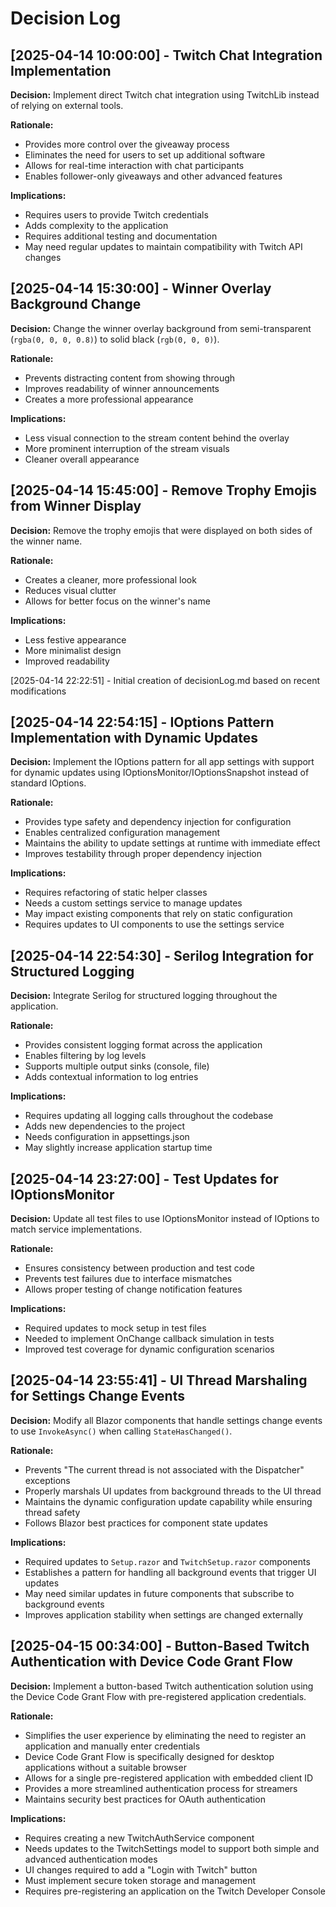# Decision Log

## [2025-04-14 10:00:00] - Twitch Chat Integration Implementation

**Decision:** Implement direct Twitch chat integration using TwitchLib instead of relying on external tools.

**Rationale:** 
- Provides more control over the giveaway process
- Eliminates the need for users to set up additional software
- Allows for real-time interaction with chat participants
- Enables follower-only giveaways and other advanced features

**Implications:**
- Requires users to provide Twitch credentials
- Adds complexity to the application
- Requires additional testing and documentation
- May need regular updates to maintain compatibility with Twitch API changes

## [2025-04-14 15:30:00] - Winner Overlay Background Change

**Decision:** Change the winner overlay background from semi-transparent (`rgba(0, 0, 0, 0.8)`) to solid black (`rgb(0, 0, 0)`).

**Rationale:**
- Prevents distracting content from showing through
- Improves readability of winner announcements
- Creates a more professional appearance

**Implications:**
- Less visual connection to the stream content behind the overlay
- More prominent interruption of the stream visuals
- Cleaner overall appearance

## [2025-04-14 15:45:00] - Remove Trophy Emojis from Winner Display

**Decision:** Remove the trophy emojis that were displayed on both sides of the winner name.

**Rationale:**
- Creates a cleaner, more professional look
- Reduces visual clutter
- Allows for better focus on the winner's name

**Implications:**
- Less festive appearance
- More minimalist design
- Improved readability

[2025-04-14 22:22:51] - Initial creation of decisionLog.md based on recent modifications

## [2025-04-14 22:54:15] - IOptions Pattern Implementation with Dynamic Updates

**Decision:** Implement the IOptions pattern for all app settings with support for dynamic updates using IOptionsMonitor/IOptionsSnapshot instead of standard IOptions.

**Rationale:**
- Provides type safety and dependency injection for configuration
- Enables centralized configuration management
- Maintains the ability to update settings at runtime with immediate effect
- Improves testability through proper dependency injection

**Implications:**
- Requires refactoring of static helper classes
- Needs a custom settings service to manage updates
- May impact existing components that rely on static configuration
- Requires updates to UI components to use the settings service

## [2025-04-14 22:54:30] - Serilog Integration for Structured Logging

**Decision:** Integrate Serilog for structured logging throughout the application.

**Rationale:**
- Provides consistent logging format across the application
- Enables filtering by log levels
- Supports multiple output sinks (console, file)
- Adds contextual information to log entries

**Implications:**
- Requires updating all logging calls throughout the codebase
- Adds new dependencies to the project
- Needs configuration in appsettings.json
- May slightly increase application startup time

## [2025-04-14 23:27:00] - Test Updates for IOptionsMonitor

**Decision:** Update all test files to use IOptionsMonitor instead of IOptions to match service implementations.

**Rationale:**
- Ensures consistency between production and test code
- Prevents test failures due to interface mismatches
- Allows proper testing of change notification features

**Implications:**
- Required updates to mock setup in test files
- Needed to implement OnChange callback simulation in tests
- Improved test coverage for dynamic configuration scenarios

## [2025-04-14 23:55:41] - UI Thread Marshaling for Settings Change Events

**Decision:** Modify all Blazor components that handle settings change events to use `InvokeAsync()` when calling `StateHasChanged()`.

**Rationale:**
- Prevents "The current thread is not associated with the Dispatcher" exceptions
- Properly marshals UI updates from background threads to the UI thread
- Maintains the dynamic configuration update capability while ensuring thread safety
- Follows Blazor best practices for component state updates

**Implications:**
- Required updates to `Setup.razor` and `TwitchSetup.razor` components
- Establishes a pattern for handling all background events that trigger UI updates
- May need similar updates in future components that subscribe to background events
- Improves application stability when settings are changed externally

## [2025-04-15 00:34:00] - Button-Based Twitch Authentication with Device Code Grant Flow

**Decision:** Implement a button-based Twitch authentication solution using the Device Code Grant Flow with pre-registered application credentials.

**Rationale:**
- Simplifies the user experience by eliminating the need to register an application and manually enter credentials
- Device Code Grant Flow is specifically designed for desktop applications without a suitable browser
- Allows for a single pre-registered application with embedded client ID
- Provides a more streamlined authentication process for streamers
- Maintains security best practices for OAuth authentication

**Implications:**
- Requires creating a new TwitchAuthService component
- Needs updates to the TwitchSettings model to support both simple and advanced authentication modes
- UI changes required to add a "Login with Twitch" button
- Must implement secure token storage and management
- Requires pre-registering an application on the Twitch Developer Console